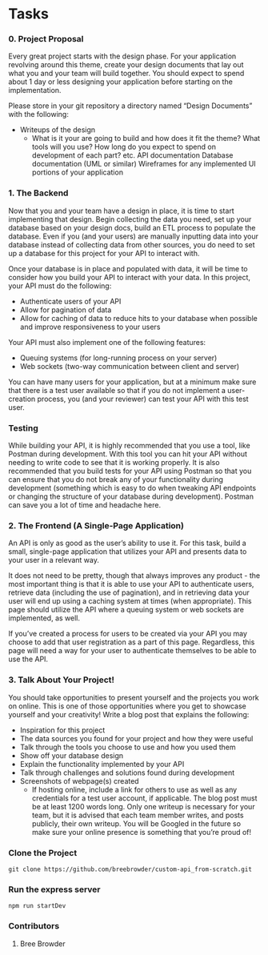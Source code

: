 # Tasks
### 0. Project Proposal

Every great project starts with the design phase. For your application revolving around this theme, create your design documents that lay out what you and your team will build together. You should expect to spend about 1 day or less designing your application before starting on the implementation.

Please store in your git repository a directory named “Design Documents” with the following:

* Writeups of the design
    - What is it your are going to build and how does it fit the theme?
    What tools will you use?
    How long do you expect to spend on development of each part?
    etc.
    API documentation
    Database documentation (UML or similar)
    Wireframes for any implemented UI portions of your application
 
### 1. The Backend

Now that you and your team have a design in place, it is time to start implementing that design. Begin collecting the data you need, set up your database based on your design docs, build an ETL process to populate the database. Even if you (and your users) are manually inputting data into your database instead of collecting data from other sources, you do need to set up a database for this project for your API to interact with.

Once your database is in place and populated with data, it will be time to consider how you build your API to interact with your data. In this project, your API must do the following:

* Authenticate users of your API
* Allow for pagination of data
* Allow for caching of data to reduce hits to your database when possible and improve responsiveness to your users

Your API must also implement one of the following features:

* Queuing systems (for long-running process on your server)
* Web sockets (two-way communication between client and server)

You can have many users for your application, but at a minimum make sure that there is a test user available so that if you do not implement a user-creation process, you (and your reviewer) can test your API with this test user.

### Testing
While building your API, it is highly recommended that you use a tool, like Postman during development. With this tool you can hit your API without needing to write code to see that it is working properly. It is also recommended that you build tests for your API using Postman so that you can ensure that you do not break any of your functionality during development (something which is easy to do when tweaking API endpoints or changing the structure of your database during development). Postman can save you a lot of time and headache here.


 
### 2. The Frontend (A Single-Page Application)

An API is only as good as the user’s ability to use it. For this task, build a small, single-page application that utilizes your API and presents data to your user in a relevant way.

It does not need to be pretty, though that always improves any product - the most important thing is that it is able to use your API to authenticate users, retrieve data (including the use of pagination), and in retrieving data your user will end up using a caching system at times (when appropriate). This page should utilize the API where a queuing system or web sockets are implemented, as well.

If you’ve created a process for users to be created via your API you may choose to add that user registration as a part of this page. Regardless, this page will need a way for your user to authenticate themselves to be able to use the API.

 
### 3. Talk About Your Project!

You should take opportunities to present yourself and the projects you work on online. This is one of those opportunities where you get to showcase yourself and your creativity! Write a blog post that explains the following:

* Inspiration for this project
* The data sources you found for your project and how they were useful
* Talk through the tools you choose to use and how you used them
* Show off your database design
* Explain the functionality implemented by your API
* Talk through challenges and solutions found during development
* Screenshots of webpage(s) created
    - If hosting online, include a link for others to use as well as any credentials for a test user account, if applicable.
The blog post must be at least 1200 words long. Only one writeup is necessary for your team, but it is advised that each team member writes, and posts publicly, their own writeup. You will be Googled in the future so make sure your online presence is something that you’re proud of!


### Clone the Project
```
git clone https://github.com/breebrowder/custom-api_from-scratch.git
```
### Run the express server
```
npm run startDev
```
### Contributors
1. Bree Browder 
